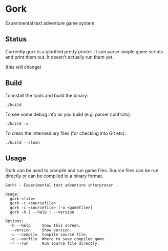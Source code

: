 # Gork

Experimental text adventure game system.

## Status

Currently gork is a glorified pretty printer. It can parse simple game scripts and print them out. It doesn't actually run them yet.

(this will change)

## Build

To install the tools and build the binary:

    ./build

To see some debug info as you build (e.g. parser conflicts):

    ./build -v

To clean the intermediary files (for checking into Git etc):

    ./build --clean

## Usage

Gork can be used to compile and run game files. Source files can be run directly or can be compiled to a binary format.

    Gork! - Experimental text adventure interpreter

    Usage:
      gork <file>
      gork -r <sourcefile>
      gork -c <sourcefile> [-o <gamefile>]
      gork -h | --help | --version

    Options:
      -h --help     Show this screen.
      --version     Show version.
      -c --compile  Compile source file.
      -o --outfile  Where to save compiled game.
      -r --run      Run source file directly.
